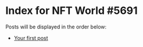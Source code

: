 # Index for NFT World #5691
Posts will be displayed in the order below:

- [Your first post](./001-first.md)

